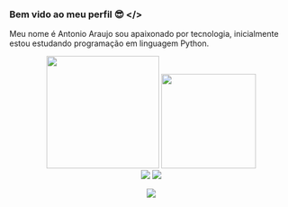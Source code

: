 ### Bem vido ao meu perfil 😎 </>
Meu nome é Antonio Araujo sou apaixonado por tecnologia, inicialmente estou estudando programação em linguagem Python. 
<!--

<br>

<!-- GITHUB STATUS -->
<div align="center">
  <img height="200em" src="https://github-readme-stats.vercel.app/api?username=antonioaraujoSeginfo&show_icons=true&theme=dark&include_al1_commits=true&count_private=true"/>
  <img height="168em" src="https://github-readme-stats.vercel.app/api/top-langs/?username=antonioaraujoSeginfo&layout=compact&langs_count=10&theme=dark"/>

  </div>

<!-- REDES SOCIAIS -->
<div align="center">
  <a href="https://www.instagram.com/antonioaraujo_br" target="_blank"><img src="https://img.shields.io/badge/-Instagram-%23E4405F?style=for-the-badge&logo=instagram&logoColor=white" target="_blank"></a>
  <a href="https://www.linkedin.com/in/antonio-araujo-seginfo/" target="_blank"><img src="https://img.shields.io/badge/-LinkedIn-%230077B5?style=for-the-badge&logo=linkedin&logoColor=white" target="_blank"></a>  
  
  ![](https://visitor-badge.glitch.me/badge?page_id=antonioaraujoSeginfo)
  
</div>

